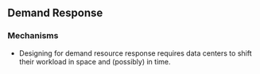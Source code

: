 ## Demand Response

### Mechanisms
- Designing for demand resource response requires data centers to shift their workload in space and (possibly) in time.
